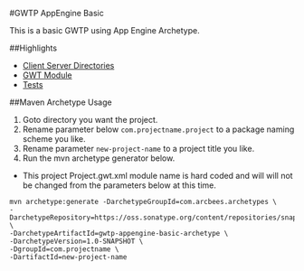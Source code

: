 #GWTP AppEngine Basic

This is a basic GWTP using App Engine Archetype.

##Highlights
* [Client Server Directories](https://github.com/ArcBees/ArcBees-tools/tree/master/archetypes/gwtp-appengine-basic/src/main/java/com/arcbees/myproject)
* [GWT Module](https://github.com/ArcBees/ArcBees-tools/blob/master/archetypes/gwtp-appengine-basic/src/main/java/com/arcbees/myproject/MyProject.gwt.xml)
* [Tests](https://github.com/ArcBees/ArcBees-tools/tree/master/archetypes/gwtp-appengine-basic/src/test/java/com/arcbees/myproject/client)

##Maven Archetype Usage

1. Goto directory you want the project.
2. Rename parameter below `com.projectname.project` to a package naming scheme you like.
3. Rename parameter `new-project-name` to a project title you like.
4. Run the mvn archetype generator below.

* This project Project.gwt.xml module name is hard coded and will will not be changed from the parameters below at this time.

```
mvn archetype:generate -DarchetypeGroupId=com.arcbees.archetypes \
-DarchetypeRepository=https://oss.sonatype.org/content/repositories/snapshots/ \
-DarchetypeArtifactId=gwtp-appengine-basic-archetype \
-DarchetypeVersion=1.0-SNAPSHOT \
-DgroupId=com.projectname \
-DartifactId=new-project-name 

```
